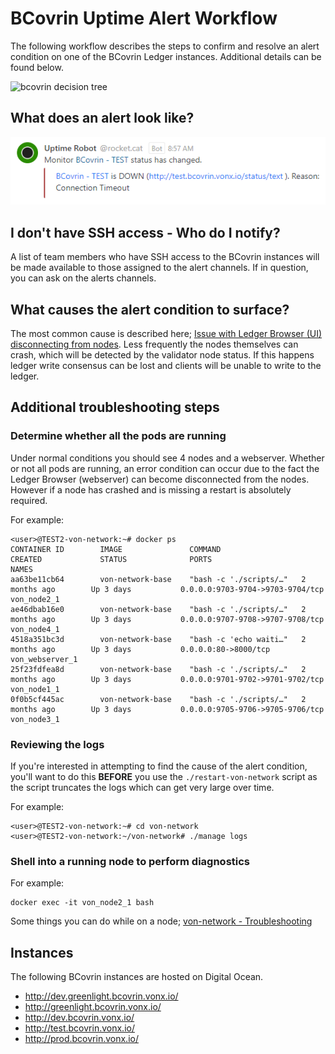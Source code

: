 # BCovrin Uptime Alert Workflow

The following workflow describes the steps to confirm and resolve an alert condition on one of the BCovrin Ledger instances.  Additional details can be found below.

![bcovrin decision tree](https://www.plantuml.com/plantuml/proxy?cache=no&src=https://raw.githubusercontent.com/bcgov/DITP-DevOps/main/docs/bcovrin-decision-tree.puml)

## What does an alert look like?

![bcovrin-down-alert](./images/bcovrin-down-alert.png)


## I don't have SSH access - Who do I notify?

A list of team members who have SSH access to the BCovrin instances will be made available to those assigned to the alert channels.  If in question, you can ask on the alerts channels.

## What causes the alert condition to surface?

The most common cause is described here; [Issue with Ledger Browser (UI) disconnecting from nodes](https://github.com/bcgov/von-network/issues/148).  Less frequently the nodes themselves can crash, which will be detected by the validator node status.  If this happens ledger write consensus can be lost and clients will be unable to write to the ledger.

## Additional troubleshooting steps

### Determine whether all the pods are running

Under normal conditions you should see 4 nodes and a webserver.  Whether or not all pods are running, an error condition can occur due to the fact the Ledger Browser (webserver) can become disconnected from the nodes.  However if a node has crashed and is missing a restart is absolutely required.

For example:
```
<user>@TEST2-von-network:~# docker ps
CONTAINER ID        IMAGE               COMMAND                  CREATED             STATUS              PORTS                              NAMES
aa63be11cb64        von-network-base    "bash -c './scripts/…"   2 months ago        Up 3 days           0.0.0.0:9703-9704->9703-9704/tcp   von_node2_1
ae46dbab16e0        von-network-base    "bash -c './scripts/…"   2 months ago        Up 3 days           0.0.0.0:9707-9708->9707-9708/tcp   von_node4_1
4518a351bc3d        von-network-base    "bash -c 'echo waiti…"   2 months ago        Up 3 days           0.0.0.0:80->8000/tcp               von_webserver_1
25f23fdfea8d        von-network-base    "bash -c './scripts/…"   2 months ago        Up 3 days           0.0.0.0:9701-9702->9701-9702/tcp   von_node1_1
0f0b5cf445ac        von-network-base    "bash -c './scripts/…"   2 months ago        Up 3 days           0.0.0.0:9705-9706->9705-9706/tcp   von_node3_1
```

### Reviewing the logs

If you're interested in attempting to find the cause of the alert condition, you'll want to do this **BEFORE** you use the `./restart-von-network` script as the script truncates the logs which can get very large over time.

For example:
```
<user>@TEST2-von-network:~# cd von-network
<user>@TEST2-von-network:~/von-network# ./manage logs
```

### Shell into a running node to perform diagnostics

For example:
```
docker exec -it von_node2_1 bash
```

Some things you can do while on a node; [von-network - Troubleshooting](https://github.com/bcgov/von-network/blob/master/docs/Troubleshooting.md)

## Instances
The following BCovrin instances are hosted on Digital Ocean.

- http://dev.greenlight.bcovrin.vonx.io/
- http://greenlight.bcovrin.vonx.io/
- http://dev.bcovrin.vonx.io/
- http://test.bcovrin.vonx.io/
- http://prod.bcovrin.vonx.io/